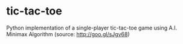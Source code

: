 # tic-tac-toe
Python implementation of a single-player tic-tac-toe game using A.I. Minimax Algorithm (source: http://goo.gl/sJgv68)
